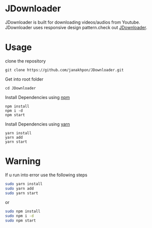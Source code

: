 # JDownloader
 JDownloader is built for downloading videos/audios from Youtube. JDownloader uses responsive design pattern.check out [JDownloader](https://github.com/janakhpon/JDownloader.git).



# Usage

clone the repository

    git clone https://github.com/janakhpon/JDownloader.git

Get into root folder

    cd JDownloader

Install Dependencies using [npm](https://www.npmjs.com/)

    npm install
    npm i -d
    npm start

Install Dependencies using [yarn](https://yarnpkg.com/en/)

    yarn install
    yarn add
    yarn start




# Warning
If u run into error use the following steps

```bash
sudo yarn install
sudo yarn add
sudo yarn start
```
or

```bash
sudo npm install
sudo npm i -d
sudo npm start
```
